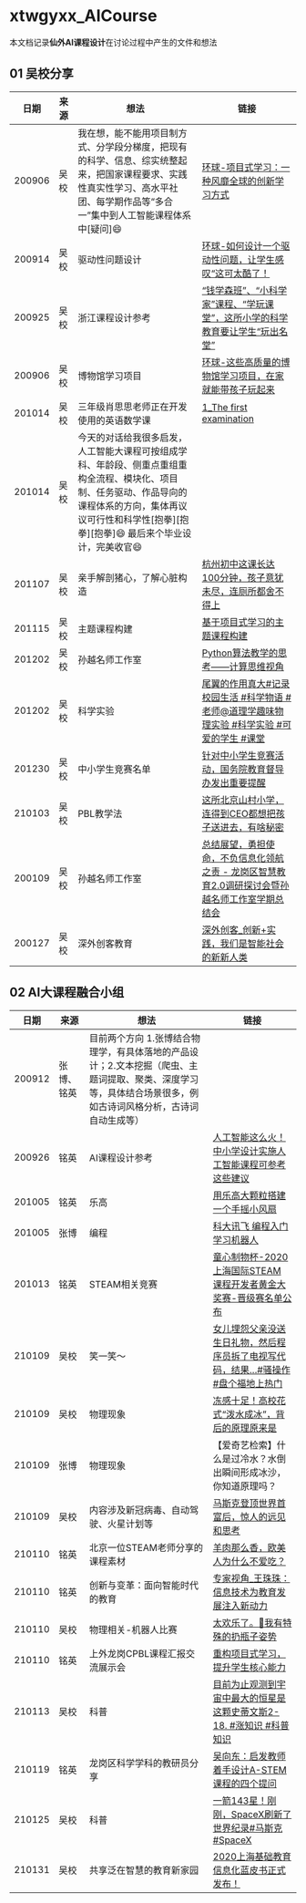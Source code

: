 # xtwgyxx_AICourse

本文档记录**仙外AI课程设计**在讨论过程中产生的文件和想法


## 01 吴校分享

| 日期 | 来源 |  想法 | 链接 | 
| ---- | ---- |---- | ---- | 
| 200906 | 吴校 |我在想，能不能用项目制方式、分学段分梯度，把现有的科学、信息、综实统整起来，把国家课程要求、实践性真实性学习、高水平社团、每学期作品等“多合一”集中到人工智能课程体系中[疑问]😄 | [环球-项目式学习：一种风靡全球的创新学习方式](https://mp.weixin.qq.com/s/otpDYqTBneCdFx9zTxRwOw) |
| 200914 | 吴校 | 驱动性问题设计 | [环球-如何设计一个驱动性问题，让学生感叹“这可太酷了！](https://mp.weixin.qq.com/s/R9UaDzit_1FM2sUXYfLEIw) |
| 200925 | 吴校 | 浙江课程设计参考 | [“钱学森班”、“小科学家”课程、“学玩课堂”，这所小学的科学教育要让学生“玩出名堂”](https://mp.weixin.qq.com/s/_0VERZc9u3Kb_wfGsKhGRQ) |
| 200906 | 吴校 |博物馆学习项目 | [环球-这些高质量的博物馆学习项目，在家就能带孩子玩起来](https://mp.weixin.qq.com/s/egAwe484-W8ZCPWBqRwg6Q) |
| 201014 | 吴校 |三年级肖思思老师正在开发使用的英语数学课 | [1_The first examination](https://github.com/Gailsunset/xtwgyxx_AICourse/blob/main/file/1_The%20first%20examination.docx) |
| 201014 | 吴校 |今天的对话给我很多启发，人工智能大课程可按组成学科、年龄段、侧重点重组重构全流程、模块化、项目制、任务驱动、作品导向的课程体系的方向，集体再议议可行性和科学性[抱拳][抱拳][抱拳]😄 最后来个毕业设计，完美收官😄   |
| 201107 | 吴校 |亲手解剖猪心，了解心脏构造 | [杭州初中这课长达100分钟，孩子意犹未尽，连厕所都舍不得上](https://www.toutiao.com/i6891872642391867916/?tt_from=weixin&utm_campaign=client_share&wxshare_count=2&timestamp=1604706468&app=news_article&utm_source=weixin&utm_medium=toutiao_android&use_new_style=1&req_id=20201107074748010147083213016CB7A4&group_id=6891872642391867916) |
| 201115 | 吴校 |主题课程构建 | [基于项目式学习的主题课程构建](https://mp.weixin.qq.com/s/Ky_cBMeuog_CLOHAQeLoSQ) |
| 201202 | 吴校 | 孙越名师工作室 | [Python算法教学的思考——计算思维视角](https://www.meipian9.cn/3afqmjny?share_depth=4&user_id=ohbsluArq08V_3goBqhZevBM5xrk&sharer_id=ojq1ttzxCX9IZ86KvNwcj0L5GK3U&first_share_to=&s_uid=25965877&first_share_uid=ohbsluOSyodjCnr-jrX2b5FNz_18) |
| 201202 | 吴校 | 科学实验 | [尾翼的作用真大#记录校园生活 #科学物语 #老师@道理学趣味物理实验 #科学实验 #可爱的学生 #课堂](https://www.ixigua.com/6906413124560162059?wid_try=1) |
| 201230 | 吴校 | 中小学生竞赛名单 | [针对中小学生竞赛活动，国务院教育督导办发出重要提醒](https://mp.weixin.qq.com/s/tFCd1SxoE7OUQIsb6CZ4wg) |
| 210103 | 吴校 | PBL教学法 | [这所北京山村小学，连得到CEO都想把孩子送进去，有啥秘密](https://www.toutiao.com/i6912993410324447748/?tt_from=weixin&utm_campaign=client_share&wxshare_count=1&timestamp=1609673105&app=news_article&utm_source=weixin&utm_medium=toutiao_android&use_new_style=1&req_id=20210103192505010147083076237DB8E1&share_token=eca9c612-9f63-4565-8bb3-594df7bb2b65&group_id=6912993410324447748) |
| 200109 | 吴校 | 孙越名师工作室 | [总结展望，勇担使命，不负信息化领航之责 - 龙岗区智慧教育2.0调研探讨会暨孙越名师工作室学期总结会](https://www.meipian8.cn/3cvme7kq?share_depth=3&user_id=ohbsluArq08V_3goBqhZevBM5xrk&sharer_id=ojq1ttzxCX9IZ86KvNwcj0L5GK3U&first_share_to=singlemessage&s_uid=25965877&first_share_uid=71184503&share_user_mpuuid=52a17507d80e98b69124794316d20970) |
| 200127 | 吴校 | 深外创客教育 | [深外创客_创新+实践，我们是智能社会的新新人类](https://mp.weixin.qq.com/s/jR3yfpeZS-wUpCaFLWgnPw) |

## 02 AI大课程融合小组
| 日期 | 来源 |  想法 | 链接 | 
| ---- | ---- |---- | ---- | 
| 200912 | 张博、铭英 |目前两个方向 1.张博结合物理学，有具体落地的产品设计；2.文本挖掘（爬虫、主题词提取、聚类、深度学习等，具体结合场景很多，例如古诗词风格分析，古诗词自动生成等） | |
| 200926 | 铭英 | AI课程设计参考 | [人工智能这么火！中小学设计实施人工智能课程可参考这些建议](https://mp.weixin.qq.com/s/aBMJd0RoYOaReGFY1wvgEg) |
| 201005 | 铭英 | 乐高  | [用乐高大颗粒搭建一个手摇小风扇](https://mp.weixin.qq.com/s/CTUritVzpdfZSZRCsbl4rQ) |
| 201005 | 张博 | 编程 | [科大讯飞 编程入门学习机器人 ](https://item.m.jd.com/product/100007896369.html?wxa_abtest=o&utm_source=iosapp&utm_medium=appshare&utm_campaign=t_335139774&utm_term=Wxfriends&ad_od=share&gx=RnExymENO2DamdQUrIR3Wo8_qhK4Caqe) |
| 201013 | 铭英 | STEAM相关竞赛 | [童心制物杯-2020上海国际STEAM 课程开发者黄金大奖赛-晋级赛名单公布](https://mp.weixin.qq.com/s/DIl_WaBg5lpzlatsnQY_KQ) |
| 210109 | 吴校 |  笑一笑～ | [女儿埋怨父亲没送生日礼物，然后程序员拆了电视写代码，结果…#骚操作 #盘个福地上热门](https://www.ixigua.com/6913501432381443336) |
| 210109 | 吴校 | 物理现象  | [冻感十足！高校花式“泼水成冰”，背后的原理原来是](https://mp.weixin.qq.com/s/GUyxk955WyNz0tZ15KGsrw) |
| 210109 | 张博 | 物理现象  | 【爱奇艺检索】什么是过冷水？水倒出瞬间形成冰沙，你知道原理吗？ |
| 210109 | 吴校 | 内容涉及新冠病毒、自动驾驶、火星计划等 | [马斯克登顶世界首富后，惊人的远见和思考](https://www.toutiao.com/i6915680190001627662/?tt_from=weixin&utm_campaign=client_share&wxshare_count=1&timestamp=1610197644&app=news_article&utm_source=weixin&utm_medium=toutiao_android&use_new_style=1&req_id=202101092107240101490201963E6E3E0B&share_token=6c8ce473-06ab-4937-846e-09910d07220c&group_id=6915680190001627662) |
| 210110 | 铭英 | 北京一位STEAM老师分享的课程素材  | [羊肉那么香，欧美人为什么不爱吃？](https://mp.weixin.qq.com/s/DId8GeXIE7OcBkHH_FZ58g) |
| 210110 | 铭英 | 创新与变革：面向智能时代的教育 | [专家视角_王珠珠：信息技术为教育发展注入新动力](https://mp.weixin.qq.com/s/Qe3gaShJ7PvD6Z_E7Qr-gA) |
| 210110 | 吴校 | 物理相关-机器人比赛 | [太欢乐了。🤖️我有特殊的扔瓶子姿势](https://www.ixigua.com/6915613009272524039) |
| 210110 | 铭英 | 上外龙岗CPBL课程汇报交流展示会 | [重构项目式学习，提升学生核心能力](https://mp.weixin.qq.com/s/C6wre7bdD248eBI68Uuf2Q) |
| 210113 | 吴校 | 科普 | [目前为止观测到宇宙中最大的恒星是这颗史蒂文斯2-18. #涨知识 #科普知识](https://www.ixigua.com/6912264096972836109) |
| 210119 | 铭英 | 龙岗区科学学科的教研员分享 | [吴向东：启发教师着手设计A-STEM课程的四个提问](https://www.jianshu.com/p/205764b6eb9d?utm_campaign=maleskine&utm_content=note&utm_medium=reader_share&utm_source=weixin&from=timeline) |
| 210125 | 吴校 | 科普 | [一箭143星！刚刚，SpaceX刷新了世界纪录#马斯克 #SpaceX](https://www.ixigua.com/6921372171314990349) |
| 210131 | 吴校 | 共享泛在智慧的教育新家园 | [2020上海基础教育信息化蓝皮书正式发布！](https://mp.weixin.qq.com/s/lwkokbtWbDzGo4bfWyPuGA) |



